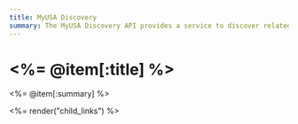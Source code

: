 ```yaml
---
title: MyUSA Discovery
summary: The MyUSA Discovery API provides a service to discover related government content. Each page is assigned tags, which are used to find similarly tagged pages.
---
```


# <%= @item[:title] %>
<%= @item[:summary] %>

<%= render("child_links") %>
